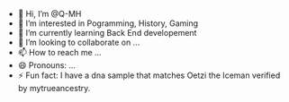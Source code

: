 - 👋 Hi, I’m @Q-MH
- 👀 I’m interested in Pogramming, History, Gaming
- 🌱 I’m currently learning Back End developement
- 💞️ I’m looking to collaborate on ...
- 📫 How to reach me ...
- 😄 Pronouns: ...
- ⚡ Fun fact: I have a dna sample that matches Oetzi the Iceman verified by mytrueancestry.

<!---
Q-MH/Q-MH is a ✨ special ✨ repository because its `README.md` (this file) appears on your GitHub profile.
You can click the Preview link to take a look at your changes.
--->
